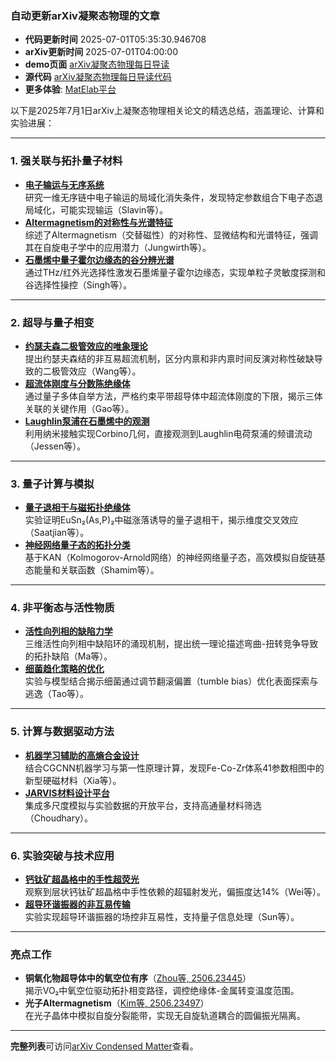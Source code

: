 ### 自动更新arXiv凝聚态物理的文章
  - **代码更新时间** 2025-07-01T05:35:30.946708
  - **arXiv更新时间** 2025-07-01T04:00:00
  - **demo页面** [arXiv凝聚态物理每日导读](https://iopwsy.github.io/arXiv_cond-mat/)
  - **源代码** [arXiv凝聚态物理每日导读代码](https://github.com/iopwsy/arXiv_cond-mat/)
  - **更多体验**: [MatElab平台](https://in.iphy.ac.cn/eln/#/recday)

以下是2025年7月1日arXiv上凝聚态物理相关论文的精选总结，涵盖理论、计算和实验进展：

---

### **1. 强关联与拓扑量子材料**
- **[电子输运与无序系统](https://arxiv.org/abs/2506.22452)**  
  研究一维无序链中电子输运的局域化消失条件，发现特定参数组合下电子态退局域化，可能实现输运（Slavin等）。
- **[Altermagnetism的对称性与光谱特征](https://arxiv.org/abs/2506.22860)**  
  综述了Altermagnetism（交替磁性）的对称性、显微结构和光谱特征，强调其在自旋电子学中的应用潜力（Jungwirth等）。
- **[石墨烯中量子霍尔边缘态的谷分辨光谱](https://arxiv.org/abs/2506.19654)**  
  通过THz/红外光选择性激发石墨烯量子霍尔边缘态，实现单粒子灵敏度探测和谷选择性操控（Singh等）。

---

### **2. 超导与量子相变**
- **[约瑟夫森二极管效应的唯象理论](https://arxiv.org/abs/2506.23200)**  
  提出约瑟夫森结的非互易超流机制，区分内禀和非内禀时间反演对称性破缺导致的二极管效应（Wang等）。
- **[超流体刚度与分数陈绝缘体](https://arxiv.org/abs/2506.18969)**  
  通过量子多体自举方法，严格约束平带超导体中超流体刚度的下限，揭示三体关联的关键作用（Gao等）。
- **[Laughlin泵浦在石墨烯中的观测](https://arxiv.org/abs/2506.21271)**  
  利用纳米接触实现Corbino几何，直接观测到Laughlin电荷泵浦的频谱流动（Jessen等）。

---

### **3. 量子计算与模拟**
- **[量子退相干与磁拓扑绝缘体](https://arxiv.org/abs/2407.03459)**  
  实验证明EuSn₂(As,P)₂中磁涨落诱导的量子退相干，揭示维度交叉效应（Saatjian等）。
- **[神经网络量子态的拓扑分类](https://arxiv.org/abs/2506.13865)**  
  基于KAN（Kolmogorov-Arnold网络）的神经网络量子态，高效模拟自旋链基态能量和关联函数（Shamim等）。

---

### **4. 非平衡态与活性物质**
- **[活性向列相的缺陷力学](https://arxiv.org/abs/2506.22785)**  
  三维活性向列相中缺陷环的涌现机制，提出统一理论描述弯曲-扭转竞争导致的拓扑缺陷（Ma等）。
- **[细菌趋化策略的优化](https://arxiv.org/abs/2409.01597)**  
  实验与模型结合揭示细菌通过调节翻滚偏置（tumble bias）优化表面探索与逃逸（Tao等）。

---

### **5. 计算与数据驱动方法**
- **[机器学习辅助的高熵合金设计](https://arxiv.org/abs/2506.22627)**  
  结合CGCNN机器学习与第一性原理计算，发现Fe-Co-Zr体系41参数相图中的新型硬磁材料（Xia等）。
- **[JARVIS材料设计平台](https://arxiv.org/abs/2503.04133)**  
  集成多尺度模拟与实验数据的开放平台，支持高通量材料筛选（Choudhary）。

---

### **6. 实验突破与技术应用**
- **[钙钛矿超晶格中的手性超荧光](https://arxiv.org/abs/2506.22797)**  
  观察到层状钙钛矿超晶格中手性依赖的超辐射发光，偏振度达14%（Wei等）。
- **[超导环谐振器的非互易传输](https://arxiv.org/abs/2506.23811)**  
  实验实现超导环谐振器的场控非互易性，支持量子信息处理（Sun等）。

---

### **亮点工作**
- **铜氧化物超导体中的氧空位有序**（[Zhou等, 2506.23445](https://arxiv.org/abs/2506.23445)）  
  揭示VO₂中氧空位驱动拓扑相变路径，调控绝缘体-金属转变温度范围。  
- **光子Altermagnetism**（[Kim等, 2506.23497](https://arxiv.org/abs/2506.23497)）  
  在光子晶体中模拟自旋分裂能带，实现无自旋轨道耦合的圆偏振光隔离。

---

**完整列表**可访问[arXiv Condensed Matter](https://arxiv.org/list/cond-mat/new)查看。